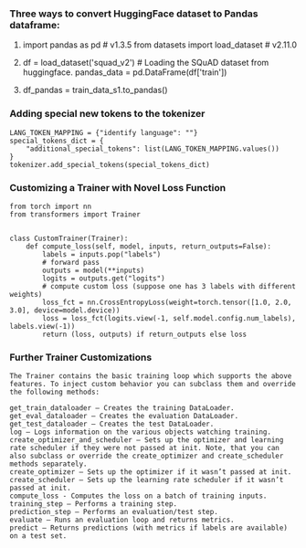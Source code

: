 ### Three ways to convert HuggingFace dataset to Pandas dataframe:

1.  import pandas as pd  # v1.3.5
    from datasets import load_dataset # v2.11.0

2.  df = load_dataset('squad_v2')  # Loading the SQuAD dataset from huggingface.
    pandas_data = pd.DataFrame(df['train'])

3.  df_pandas = train_data_s1.to_pandas()


### Adding special new tokens to the tokenizer

    LANG_TOKEN_MAPPING = {"identify language": ""}
    special_tokens_dict = {
        "additional_special_tokens": list(LANG_TOKEN_MAPPING.values())
    }
    tokenizer.add_special_tokens(special_tokens_dict)


### Customizing a Trainer with Novel Loss Function
    from torch import nn
    from transformers import Trainer


    class CustomTrainer(Trainer):
        def compute_loss(self, model, inputs, return_outputs=False):
            labels = inputs.pop("labels")
            # forward pass
            outputs = model(**inputs)
            logits = outputs.get("logits")
            # compute custom loss (suppose one has 3 labels with different weights)
            loss_fct = nn.CrossEntropyLoss(weight=torch.tensor([1.0, 2.0, 3.0], device=model.device))
            loss = loss_fct(logits.view(-1, self.model.config.num_labels), labels.view(-1))
            return (loss, outputs) if return_outputs else loss

### Further Trainer Customizations
    The Trainer contains the basic training loop which supports the above features. To inject custom behavior you can subclass them and override the following methods:

    get_train_dataloader — Creates the training DataLoader.
    get_eval_dataloader — Creates the evaluation DataLoader.
    get_test_dataloader — Creates the test DataLoader.
    log — Logs information on the various objects watching training.
    create_optimizer_and_scheduler — Sets up the optimizer and learning rate scheduler if they were not passed at init. Note, that you can also subclass or override the create_optimizer and create_scheduler methods separately.
    create_optimizer — Sets up the optimizer if it wasn’t passed at init.
    create_scheduler — Sets up the learning rate scheduler if it wasn’t passed at init.
    compute_loss - Computes the loss on a batch of training inputs.
    training_step — Performs a training step.
    prediction_step — Performs an evaluation/test step.
    evaluate — Runs an evaluation loop and returns metrics.
    predict — Returns predictions (with metrics if labels are available) on a test set.